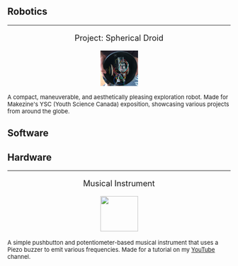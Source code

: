 <h2> Robotics </h2>
<hr>
<div content class="projects">
  <div content>
    <p style="font-size:18px" align="center"> Project: Spherical Droid </p>
    <p align="center"> <img src="/assets/psd.jpg" width="85" height="80"> </p>
  </div>
  <div content>
    <p style="font-size:13px"> A compact, maneuverable, and aesthetically pleasing exploration robot. Made for Makezine's YSC (Youth Science Canada) exposition, showcasing various projects from around the globe. </p>
  </div>
</div>

<h2> Software </h2>

<h2> Hardware </h2>
<hr>
<div content class="projects">
  <div content>
    <p style="font-size:18px" align="center"> Musical Instrument </p>
    <p align="center"> <img src="/assets/musical.jpg" width="85" height="80"> </p>
  </div>
  <div content>
    <p style="font-size:13px"> A simple pushbutton and potentiometer-based musical instrument that uses a Piezo buzzer to emit various frequencies. Made for a tutorial on my <a href="https://www.youtube.com/channel/UC8ur-GniTamK9hmb6dXBrpQ?sub_confirmation=True"> YouTube </a> channel. </p>
  </div>
</div>
